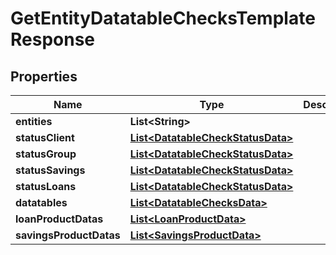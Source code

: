 
# GetEntityDatatableChecksTemplateResponse

## Properties
Name | Type | Description | Notes
------------ | ------------- | ------------- | -------------
**entities** | **List&lt;String&gt;** |  |  [optional]
**statusClient** | [**List&lt;DatatableCheckStatusData&gt;**](DatatableCheckStatusData.md) |  |  [optional]
**statusGroup** | [**List&lt;DatatableCheckStatusData&gt;**](DatatableCheckStatusData.md) |  |  [optional]
**statusSavings** | [**List&lt;DatatableCheckStatusData&gt;**](DatatableCheckStatusData.md) |  |  [optional]
**statusLoans** | [**List&lt;DatatableCheckStatusData&gt;**](DatatableCheckStatusData.md) |  |  [optional]
**datatables** | [**List&lt;DatatableChecksData&gt;**](DatatableChecksData.md) |  |  [optional]
**loanProductDatas** | [**List&lt;LoanProductData&gt;**](LoanProductData.md) |  |  [optional]
**savingsProductDatas** | [**List&lt;SavingsProductData&gt;**](SavingsProductData.md) |  |  [optional]



